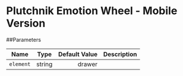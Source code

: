 # Plutchnik Emotion Wheel - Mobile Version

##Parameters

| Name        | Type            | Default Value  | Description |
| ----------- |:---------------:| --------------:|------------:|
| `element`   | string  | drawer | |